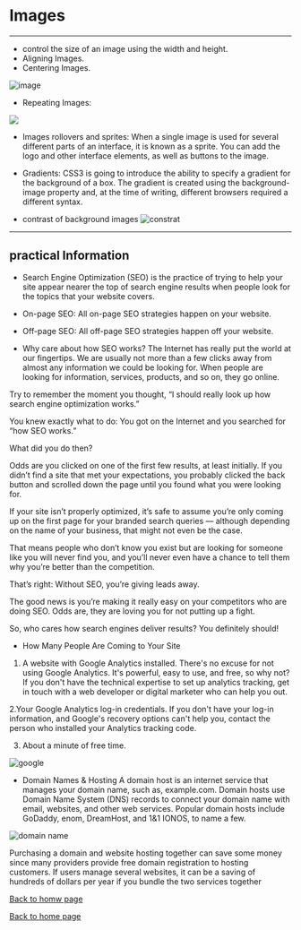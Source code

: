 # Images
____________________

- control the size of an image using the width and height.
- Aligning Images.
- Centering Images.

![image](https://pbs.twimg.com/media/EewJVcHWsAAFfkC.jpg)

- Repeating Images:

![](https://i0.wp.com/bdmpublications.com/wp-content/uploads/2020/12/css-colours-backgrounds6.jpg?resize=708%2C359&ssl=1)

- Images rollovers and sprites:
When a single image is used for several different parts of an interface, it is known as a sprite. You can add the logo and other interface elements, as well as buttons to the image.

- Gradients:
CSS3 is going to introduce the ability to specify a gradient for the background of a box. The gradient is created using the background-image property and, at the time of writing, different browsers required a different syntax.

- contrast of background images
![constrat](https://www.codegrepper.com/codeimages/how-to-darken-background-image-with-css.png)

___________
## practical Information

* Search Engine Optimization (SEO)
 is the practice of trying to help your site appear nearer the top of search engine results when people look for the topics that your website covers.
 
- On-page SEO: All on-page SEO strategies happen on your website.
- Off-page SEO: All off-page SEO strategies happen off your website.
 
 - Why care about how SEO works? 
 The Internet has really put the world at our fingertips. We are usually not more than a few clicks away from almost any information we could be looking for. When people are looking for information, services, products, and so on, they go online.

Try to remember the moment you thought, “I should really look up how search engine optimization works.”

You knew exactly what to do: You got on the Internet and you searched for “how SEO works.”

What did you do then?

Odds are you clicked on one of the first few results, at least initially. If you didn’t find a site that met your expectations, you probably clicked the back button and scrolled down the page until you found what you were looking for.

If your site isn’t properly optimized, it’s safe to assume you’re only coming up on the first page for your branded search queries — although depending on the name of your business, that might not even be the case.

That means people who don’t know you exist but are looking for someone like you will never find you, and you’ll never even have a chance to tell them why you’re better than the competition.

That’s right: Without SEO, you’re giving leads away.

The good news is you’re making it really easy on your competitors who are doing SEO. Odds are, they are loving you for not putting up a fight.

So, who cares how search engines deliver results? You definitely should!

* How Many People Are Coming to Your Site
1. A website with Google Analytics installed. There's no excuse for not using Google Analytics. It's powerful, easy to use, and free, so why not? If you don't have the technical expertise to set up analytics tracking, get in touch with a web developer or digital marketer who can help you out.
 
2.Your Google Analytics log-in credentials. If you don't have your log-in information, and Google's recovery options can't help you, contact the person who installed your Analytics tracking code.
 
3. About a minute of free time.

![google](https://ahrefs.com/blog/wp-content/uploads/2018/08/ahrefs-blog-growth.png)


* Domain Names & Hosting
A domain host is an internet service that manages your domain name, such as, example.com. Domain hosts use Domain Name System (DNS) records to connect your domain name with email, websites, and other web services. Popular domain hosts include GoDaddy, enom, DreamHost, and 1&1 IONOS, to name a few.

![domain name](https://themegrill.com/blog/wp-content/uploads/2020/07/DNS-Server1.jpg)

Purchasing a domain and website hosting together can save some money since many providers provide free domain registration to hosting customers. If users manage several websites, it can be a saving of hundreds of dollars per year if you bundle the two services together




[Back to homw page](https://rahafalbakkar.github.io/Reading-Notes)








[Back to home page](https://rahafalbakkar.github.io/Code-201-Reading-Notes/)